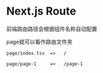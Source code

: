 # Next.js Route

前端路由路径会根据组件名称自动配置

page就可以看作路由文件夹

 `page/index.tsx  =>   /`

`page/page-1     =>   /page-1`
